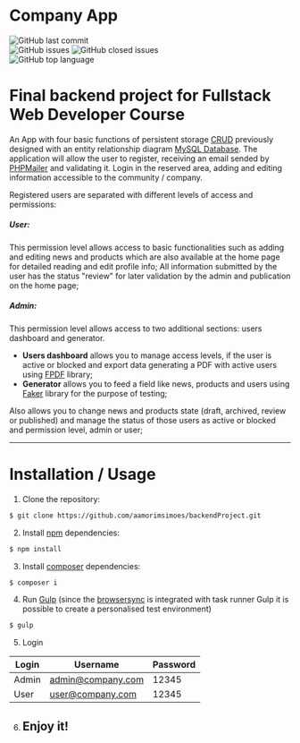# Company App 
<p align="left">
  <img alt="GitHub last commit" src="https://img.shields.io/github/last-commit/aamorimsimoes/Backend-Project?style=for-the-badge">
  </br>
  <img alt="GitHub issues" src="https://img.shields.io/github/issues-raw/aamorimsimoes/Backend-Project?style=for-the-badge">
  <img alt="GitHub closed issues" src="https://img.shields.io/github/issues-closed-raw/aamorimsimoes/Backend-Project?style=for-the-badge">
  </br>
  <img alt="GitHub top language" src="https://img.shields.io/github/languages/top/aamorimsimoes/backend-Project?logo=PHP&logoColor=white&style=for-the-badge">
</p>

# Final backend project for Fullstack Web Developer Course

An App with four basic functions of persistent storage [CRUD](https://developer.mozilla.org/en-US/docs/Glossary/CRUD) previously designed with an entity relationship diagram [MySQL Database](https://www.mysql.com/).
The application will allow the user to register, receiving an email sended by [PHPMailer](https://github.com/PHPMailer/PHPMailer) and validating it. Login in the reserved area, adding and editing information accessible to the community / company.

Registered users are separated with different levels of access and permissions:

##### User: 
This permission level allows access to basic functionalities such as adding and editing news and products which are also available at the home page for detailed reading and edit profile info;
All information submitted by the user has the status "review" for later validation by the admin and publication on the home page;

##### Admin: 
This permission level allows access to two additional sections: users dashboard and generator. 
- **Users dashboard** allows you to manage access levels, if the user is active or blocked and export data generating a PDF with active users using [FPDF](http://www.fpdf.org/) library;
- **Generator** allows you to feed a field like news, products and users using [Faker](https://github.com/fzaninotto/Faker) library for the purpose of testing;

Also allows you to change news and products state (draft, archived, review or published) and manage the status of those users as active or blocked and permission level, admin or user; 
___
# Installation / Usage

1. Clone the repository:
```bash
$ git clone https://github.com/aamorimsimoes/backendProject.git
```

2. Install [npm](https://www.npmjs.com/) dependencies:

```bash
$ npm install
```
3. Install [composer](https://getcomposer.org/) dependencies:
```bash
$ composer i
```
4. Run [Gulp](https://gulpjs.com/) (since the [browsersync](https://www.browsersync.io/) is integrated with task runner Gulp it is possible to create a personalised test environment)
```bash
$ gulp
```

5. Login

| Login | Username | Password | 
| ------ | ------ | ------ |
| Admin | admin@company.com | 12345 |
| User | user@company.com | 12345 |

6. ## Enjoy it!


